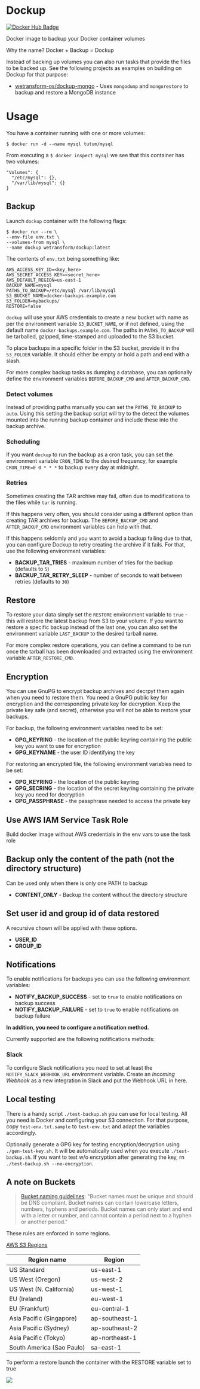 
# Dockup

[![Docker Hub Badge](https://img.shields.io/badge/Docker-Hub%20Hosted-blue.svg)](https://hub.docker.com/r/wetransform/dockup/)

Docker image to backup your Docker container volumes

Why the name? Docker + Backup = Dockup

Instead of backing up volumes you can also run tasks that provide the files to be backed up. See the following projects as examples on building on Dockup for that purpose:

* [wetransform-os/dockup-mongo](https://github.com/wetransform-os/dockup-mongo) - Uses `mongodump` and `mongorestore` to backup and restore a MongoDB instance

# Usage

You have a container running with one or more volumes:

```
$ docker run -d --name mysql tutum/mysql
```

From executing a `$ docker inspect mysql` we see that this container has two volumes:

```
"Volumes": {
  "/etc/mysql": {},
  "/var/lib/mysql": {}
}
```

## Backup

Launch `dockup` container with the following flags:

```
$ docker run --rm \
--env-file env.txt \
--volumes-from mysql \
--name dockup wetransform/dockup:latest
```

The contents of `env.txt` being something like:

```
AWS_ACCESS_KEY_ID=<key_here>
AWS_SECRET_ACCESS_KEY=<secret_here>
AWS_DEFAULT_REGION=us-east-1
BACKUP_NAME=mysql
PATHS_TO_BACKUP=/etc/mysql /var/lib/mysql
S3_BUCKET_NAME=docker-backups.example.com
S3_FOLDER=mybackups/
RESTORE=false
```

`dockup` will use your AWS credentials to create a new bucket with name as per the environment variable `S3_BUCKET_NAME`, or if not defined, using the default name `docker-backups.example.com`. The paths in `PATHS_TO_BACKUP` will be tarballed, gzipped, time-stamped and uploaded to the S3 bucket.

To place backups in a specific folder in the S3 bucket, provide it in the `S3_FOLDER` variable.
It should either be empty or hold a path and end with a slash.

For more complex backup tasks as dumping a database, you can optionally define the environment variables `BEFORE_BACKUP_CMD` and `AFTER_BACKUP_CMD`.

### Detect volumes

Instead of providing paths manually you can set the `PATHS_TO_BACKUP` to `auto`.
Using this setting the backup script will try to the detect the volumes mounted into the running backup container and include these into the backup archive.

### Scheduling

If you want `dockup` to run the backup as a cron task, you can set the environment variable `CRON_TIME` to the desired frequency, for example `CRON_TIME=0 0 * * *` to backup every day at midnight.

### Retries

Sometimes creating the TAR archive may fail, often due to modifications to the files while `tar` is running.

If this happens very often, you should consider using a different option than creating TAR archives for backup.
The `BEFORE_BACKUP_CMD` and `AFTER_BACKUP_CMD` environment variables can help with that.

If this happens seldomly and you want to avoid a backup failing due to that, you can configure Dockup to retry creating the archive if it fails.
For that, use the following environment variables:

* **BACKUP_TAR_TRIES** - maximum number of tries for the backup (defaults to `5`)
* **BACKUP_TAR_RETRY_SLEEP** - number of seconds to wait between retries (defaults to `30`)


## Restore
To restore your data simply set the `RESTORE` environment variable to `true` - this will restore the latest backup from S3 to your volume. If you want to restore a specific backup instead of the last one, you can also set the environment variable `LAST_BACKUP` to the desired tarball name.

For more complex restore operations, you can define a command to be run once the tarball has been downloaded and extracted using the environment variable `AFTER_RESTORE_CMD`.

## Encryption

You can use GnuPG to encrypt backup archives and decrpyt them again when you need to restore them.
You need a GnuPG public key for encryption and the corresponding private key for decryption.
Keep the private key safe (and secret), otherwise you will not be able to restore your backups.

For backup, the following environment variables need to be set:

* **GPG_KEYRING** - the location of the public keyring containing the public key you want to use for encryption
* **GPG_KEYNAME** - the user ID identifying the key

For restoring an encrypted file, the following environment variables need to be set:

* **GPG_KEYRING** - the location of the public keyring
* **GPG_SECRING** - the location of the secret keyring containing the private key you need for decryption
* **GPG_PASSPHRASE** - the passphrase needed to access the private key

## Use AWS IAM Service Task Role

Build docker image without AWS credentials in the env vars to use the task role

## Backup only the content of the path (not the directory structure)

Can be used only when there is only one PATH to backup

* **CONTENT_ONLY** - Backup the content without the directory structure

## Set user id and group id of data restored ##

A recursive chown will be applied with these options.

* **USER_ID**
* **GROUP_ID**

## Notifications

To enable notifications for backups you can use the following environment variables:

* **NOTIFY_BACKUP_SUCCESS** - set to `true` to enable notifications on backup success
* **NOTIFY_BACKUP_FAILURE** - set to `true` to enable notifications on backup failure

**In addition, you need to configure a notification method.**

Currently supported are the following notifications methods:


### Slack

To configure Slack notifications you need to set at least the `NOTIFY_SLACK_WEBHOOK_URL` environment variable.
Create an *Incoming Webhook* as a new integration in Slack and put the Webhook URL in here.


## Local testing

There is a handy script `./test-backup.sh` you can use for local testing.
All you need is Docker and configuring your S3 connection.
For that purpose, copy `test-env.txt.sample` to `test-env.txt` and adapt the variables accordingly.

Optionally generate a GPG key for testing encryption/decryption using `./gen-test-key.sh`.
It will be automatically used when you execute `./test-backup.sh`.
If you want to test w/o encryption after generating the key, rn `./test-backup.sh --no-encryption`.


## A note on Buckets

> [Bucket naming guidelines](http://docs.aws.amazon.com/cli/latest/userguide/using-s3-commands.html):
> "Bucket names must be unique and should be DNS compliant. Bucket names can contain lowercase letters, numbers, hyphens and periods. Bucket names can only start and end with a letter or number, and cannot contain a period next to a hyphen or another period."

These rules are enforced in some regions.


[AWS S3 Regions](http://docs.aws.amazon.com/general/latest/gr/rande.html#s3_region)

| Region name               | Region         |
| ------------------------- | -------------- |
| US Standard               | us-east-1      |
| US West (Oregon)          | us-west-2      |
| US West (N. California)   | us-west-1      |
| EU (Ireland)              | eu-west-1      |
| EU (Frankfurt)            | eu-central-1   |
| Asia Pacific (Singapore)  | ap-southeast-1 |
| Asia Pacific (Sydney)     | ap-southeast-2 |
| Asia Pacific (Tokyo)      | ap-northeast-1 |
| South America (Sao Paulo) | sa-east-1      |


To perform a restore launch the container with the RESTORE variable set to true


![](http://s.tutum.co.s3.amazonaws.com/support/images/dockup-readme.png)
